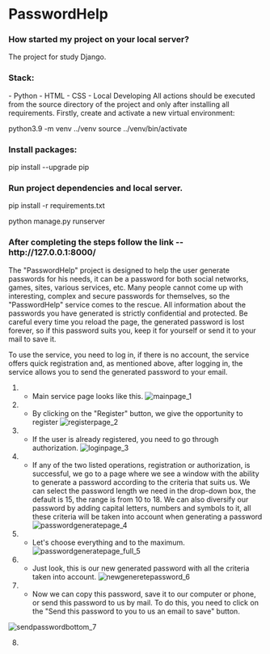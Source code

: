 <h1>PasswordHelp</h1>

<h3>How started my project on your local server?</h3>
The project for study Django.

<h3>Stack:</h3>
- Python - HTML - CSS - Local Developing All actions should be executed from the source directory of the project and only after installing all requirements.
Firstly, create and activate a new virtual environment:

python3.9 -m venv ../venv source ../venv/bin/activate

<h3>Install packages:</h3>
pip install --upgrade pip

<h3>Run project dependencies and local server.</h3>
pip install -r requirements.txt

python manage.py runserver

<h3>After completing the steps follow the link -- http://127.0.0.1:8000/</h3>


The "PasswordHelp" project is designed to help the user generate passwords for his needs, it can be a password for both social networks,
games, sites, various services, etc.
Many people cannot come up with interesting, complex and secure passwords for themselves, so the "PasswordHelp" service comes to the rescue.
All information about the passwords you have generated is strictly confidential and protected. Be careful every time you reload the page, the generated password is lost forever, so if this password suits you, keep it for yourself or send it to your mail to save it.

To use the service, you need to log in, if there is no account, the service offers quick registration and, as mentioned above, after logging in, the service allows you to send the generated password to your email.


1. - Main service page looks like this.
![mainpage_1](https://github.com/IlyaKavaleu/PasswordHelp/assets/97099564/d47d8c68-838e-4b93-87f1-4d74d15a02da)


2. - By clicking on the "Register" button, we give the opportunity to register
![registerpage_2](https://github.com/IlyaKavaleu/PasswordHelp/assets/97099564/d365e3a6-67a3-41e6-b265-8178c8a59a7c)


3. - If the user is already registered, you need to go through authorization.
![loginpage_3](https://github.com/IlyaKavaleu/PasswordHelp/assets/97099564/4f7f857e-359c-4142-b14a-39d0cfeced03)



4. - If any of the two listed operations, registration or authorization, is successful, we go to a page where we see a window with the ability to generate a password according to the criteria that suits us.
We can select the password length we need in the drop-down box, the default is 15, the range is from 10 to 18.
We can also diversify our password by adding capital letters, numbers and symbols to it, all these criteria will be taken into account when generating a password
![passwordgeneratepage_4](https://github.com/IlyaKavaleu/PasswordHelp/assets/97099564/8fda2dc4-3138-438a-b31c-9466fe4275b9)


5. - Let's choose everything and to the maximum.
![passwordgeneratepage_full_5](https://github.com/IlyaKavaleu/PasswordHelp/assets/97099564/f07598d0-4b44-426a-90dd-a33932894b3e)


6. - Just look, this is our new generated password with all the criteria taken into account.
![newgeneretepassword_6](https://github.com/IlyaKavaleu/PasswordHelp/assets/97099564/b642839a-05ae-434c-99e6-419e2e827f75)


7. - Now we can copy this password, save it to our computer or phone, or send this password to us by mail. To do this, you need to click on the "Send this password to you to us an email to save" button.
     
![sendpasswordbottom_7](https://github.com/IlyaKavaleu/PasswordHelp/assets/97099564/f275597f-3bfc-4909-a450-b126f2c11bc4)

     
8.

